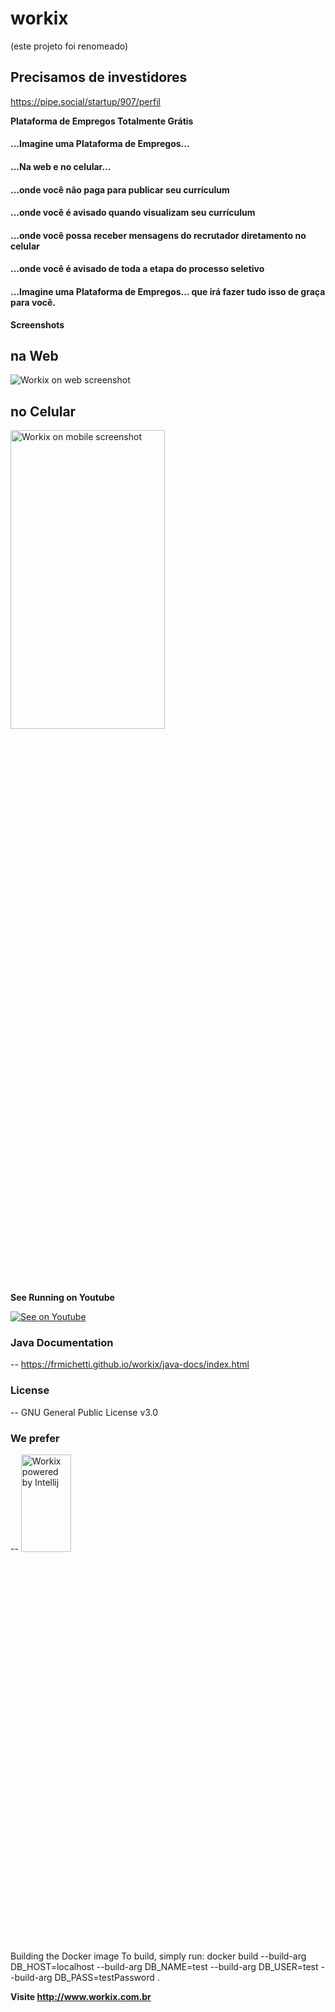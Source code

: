 # workix
(este projeto foi renomeado)

## Precisamos de investidores
https://pipe.social/startup/907/perfil

**Plataforma de Empregos Totalmente Grátis**

#### ...Imagine uma Plataforma de Empregos...

#### ...Na web e no celular...

#### ...onde você não paga para publicar seu currículum

#### ...onde você é avisado quando visualizam seu currículum

#### ...onde você possa receber mensagens do recrutador diretamento no celular

#### ...onde você é avisado de toda a etapa do processo seletivo

#### ...Imagine uma Plataforma de Empregos... que irá fazer tudo isso de graça para você.

**Screenshots**

## na Web
<img src="https://frmichetti.github.io/workix/web.png" title="Workix on web screenshot">

## no Celular
<img src="https://frmichetti.github.io/workix/android.png" title="Workix on mobile screenshot" width="70%" height="35%">

**See Running on Youtube**


[![See on Youtube](https://frmichetti.github.io/workix/workix.gif)](https://www.youtube.com/playlist?list=PLDzyDVZ4JbDhYUQvZf_fti3kDujvt4o5F)

### Java Documentation
--
https://frmichetti.github.io/workix/java-docs/index.html

### License
--
GNU General Public License v3.0

### We prefer
--
<img src="https://frmichetti.github.io/workix/jet-brains-logos/logo-variant-4.png" title="Workix powered by Intellij" width="40%" height="20%">

Building the Docker image
To build, simply run:
docker build --build-arg DB_HOST=localhost --build-arg DB_NAME=test --build-arg DB_USER=test --build-arg DB_PASS=testPassword .


**Visite http://www.workix.com.br**
